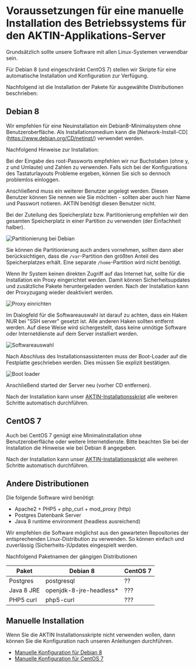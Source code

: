 ﻿Voraussetzungen für eine manuelle Installation des Betriebssystems für den AKTIN-Applikations-Server
================================================================

Grundsätzlich sollte unsere Software mit allen Linux-Systemen 
verwendbar sein.

Für Debian 8 (und eingeschränkt CentOS 7) stellen wir Skripte für 
eine automatische Installation und Konfiguration zur Verfügung.

Nachfolgend ist die Installation der Pakete für ausgewählte Distributionen
beschrieben:

Debian 8
--------
Wir empfehlen für eine Neuinstallation ein Debian8-Minimalsystem ohne 
Benutzeroberfläche. Als Installationsmedium kann die [Network-Install-CD]
(https://www.debian.org/CD/netinst/) verwendet werden.

Nachfolgend Hinweise zur Installation:

Bei der Eingabe des root-Passworts empfehlen wir nur Buchstaben 
(ohne y, z und Umlaute) und Zahlen zu verwenden. Falls sich bei 
der Konfigurations des Tastaturlayouts Probleme ergeben, können
Sie sich so dennoch problemlos einloggen.

Anschließend muss ein weiterer Benutzer angelegt werden. Diesen 
Benutzer können Sie nennen wie Sie möchten - sollten aber auch hier
Name und Passwort notieren. AKTIN benötigt diesen Benutzer nicht.

Bei der Zuteilung des Speicherplatz bzw. Partitionierung empfehlen 
wir den gesamten Speicherplatz in einer Partition zu verwenden (der 
Einfachheit halber). 

![Partitionierung bei Debian][debian_disks]


Sie können die Partitionierung auch anders vornehmen, sollten dann aber
berücksichtigen, dass die `/var`-Partition den größten Anteil des
Speicherplatzes erhält. Eine separate `/home`-Partition wird nicht 
benötigt.

Wenn Ihr System keinen direkten Zugriff auf das Internet hat, sollte
für die Installation ein Proxy eingerichtet werden. Damit können 
Sicherheitsupdates und zusätzliche Pakete heruntergeladen werden.
Nach der Installation kann der Proxyzugang wieder deaktiviert werden.

![Proxy einrichten][debian_proxy]


Im Dialogfeld für die Softwareauswahl ist darauf zu achten, dass 
ein Haken NUR bei "SSH server" gesetzt ist. Alle anderen Haken 
sollten entfernt werden. Auf diese Weise wird sichergestellt, dass 
keine unnötige Software oder Internetdienste auf dem Server 
installiert werden. 

![Softwareauswahl][debian_software]

Nach Abschluss des Installationsassistenten muss der Boot-Loader
auf die Festplatte geschrieben werden. Dies müssen Sie explizit
bestätigen.

![Boot loader][debian_bootloader]

Anschließend started der Server neu (vorher CD entfernen).

Nach der Installation kann unser [AKTIN-Installationsskript](install-script.html) 
alle weiteren Schritte automatisch durchführen.


[debian_disks]: screens_deb/Screenshot_8.png "Gesamten Speicherplatz in einer Partition"
[debian_proxy]: screens_deb/Screenshot_14.png "Proxy für Internetzugriff einrichten"
[debian_software]: screens_deb/Screenshot_15.png "Bei Softwareauswahl nur SSH server auswählen"
[debian_bootloader]: screens_deb/Screenshot_16.png "Bootloader auf Festplatte schreiben"

CentOS 7
--------

Auch bei CentOS 7 genügt eine Minimalinstallation ohne Benutzeroberfläche oder
weitere Internetdienste. Bitte beachten Sie bei der Installation die Hinweise 
wie bei Debian 8 angegeben.

Nach der Installation kann unser [AKTIN-Installationsskript](install-script.html) 
alle weiteren Schritte automatisch durchführen.



Andere Distributionen
---------------------

Die folgende Software wird benötigt:

* Apache2 + PHP5 + php_curl + mod_proxy (http)
* Postgres Datenbank Server
* Java 8 runtime environment (headless ausreichend)

Wir empfehlen die Software möglichst aus den gewarteten Repositories
der entsprechenden Linux-Distribution zu verwenden. So können einfach 
und zuverlässig (Sicherheits-)Updates eingespielt werden.


Nachfolgend Paketnamen der gängigen Distributionen

| Paket | Debian 8 | CentOS 7 |
|---|---|---|
| Postgres | postgresql | ?? |
| Java 8 JRE | openjdk-8-jre-headless* | ??? |
| PHP5 curl | php5-curl | ??? |


Manuelle Installation
---------------------
Wenn Sie die AKTIN Installationsskripte nicht verwenden wollen,
dann können Sie die Konfiguration nach unseren Anleitungen durchführen.

- [Manuelle Konfiguration für Debian 8](install-manual-debian.html)
- [Manuelle Konfiguration für CentOS 7](install-manual-centos.html)
